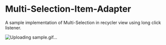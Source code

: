 # Multi-Selection-Item-Adapter
A sample implementation of Multi-Selection in recycler view using long click listener.

![Uploading sample.gif…]()
